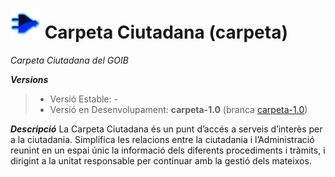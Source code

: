 # ![Logo](https://github.com/GovernIB/maven/raw/binaris/pluginsib/projectinfo_Attachments/icon.jpg) Carpeta Ciutadana (carpeta)
*Carpeta Ciutadana del GOIB*

***Versions***
> - Versió Estable: -
> - Versió en Desenvolupament: __carpeta-1.0__ (branca [carpeta-1.0](https://github.com/GovernIB/carpeta/tree/carpeta-1.0))

***Descripció***
La Carpeta Ciutadana és un punt d’accés a serveis d’interès per a la ciutadania. Simplifica les relacions entre la ciutadania i l’Administració reunint en un espai únic la informació dels diferents procediments i tràmits, i dirigint a la unitat responsable per continuar amb la gestió dels mateixos.
